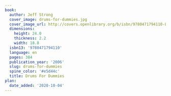 ```yaml
---
book:
  author: Jeff Strong
  cover_image: drums-for-dummies.jpg
  cover_image_url: http://covers.openlibrary.org/b/isbn/9780471794110-L.jpg
  dimensions:
    height: 24.0
    thickness: 2.2
    width: 18.8
  isbn13: '9780471794110'
  language: en
  pages: 384
  publication_year: '2006'
  slug: drums-for-dummies
  spine_color: '#e5d44c'
  title: Drums For Dummies
plan:
  date_added: '2020-10-04'
---
```

